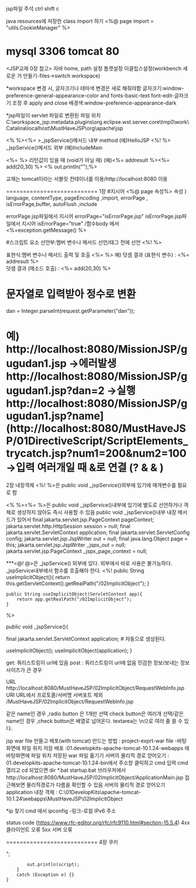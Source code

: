 jsp파일 주석 ctrl shift c

java resources에 저장한 class import 하기
<%@ page import = "utils.CookieManager" %>


mysql 3306
tomcat 80
===========================
<JSP교재 0장 참고>
자바 home, path 설정
톰캣설정
이클립스설정(workbench 새로운 거 만들기-files->switch workspace)


*workspace 변경 시, 글자크기나 테마색 변경은 새로 해줘야함
글자크기:window-preference-general-appearance-color and fonts-basic-text font-edit-글자크기 조정 후 apply and close
배경색:window-preference-appearance-dark

*jsp파일이 servlet 파일로 변환된 파일 위치
C:\workspace_jsp\.metadata\.plugins\org.eclipse.wst.server.core\tmp0\work\Catalina\localhost\MustHaveJSP\org\apache\jsp

<% %><%= >_jspService()메서드 내부 method  (예)HelloJSP 
<%! %>  _jspService()메서드 외부  (예)IncludeMain

<%= %> 리턴값이 있을 때 (void가 아닐 때) (예)<%= addresult %><%= add(20,30) %>
<% out.println("");%> 


교재는 tomcat이라는 서블릿 컨테이너를 이용/http://localhost:8080 이용

===========================
1장
#지시어 <%@ page 속성%>
속성 ) language, contentType, pageEncoding ,import, errorPage , isErrorPage,buffer, autoFlush ,include

errorPage.jsp파일에서 지시어 errorPage="isErrorPage.jsp" 
isErrorPage.jsp파일에서 지시어 isErrorPage="true" /함수body 에서 <%=exception.getMessage() %>

#스크립트 요소
선언부:멤버 변수나 메서드 선언/<html>태그 전에 선언
<%! %>

표현식:멤버 변수나 메서드 출력 및 호출
<%= %>
예) 덧셈 결과 (표현식 변수) : <%= addresult %> <br />  덧셈 결과 (메소드 호출) : <%= add(20,30) %> <br />

#	문자열로 입력받아 정수로 변환
dan = Integer.parseInt(request.getParameter("dan"));

예) http://localhost:8080/MissionJSP/gugudan1.jsp   ->에러발생
  http://localhost:8080/MissionJSP/gugudan1.jsp?dan=2  ->실행
 http://localhost:8080/MissionJSP/gugudan1.jsp?name](http://localhost:8080/MustHaveJSP/01DirectiveScript/ScriptElements_trycatch.jsp?num1=200&num2=100       ->입력 여러개일 때 &로 연결 (?  &   &  )
 ===========================
 2장 내장객체
 <%! %>은   public void _jspService()외부에 있기에 매개변수를 필요로 함

<% %><%= %>은 public void _jspService()내부에 있기에 별도로 선언하거나 객체로 생성하지 않아도 즉시 사용할 수 있음
 public void _jspService()내부 내장 메서드가 있어서
final jakarta.servlet.jsp.PageContext pageContext;
    jakarta.servlet.http.HttpSession session = null;
    final jakarta.servlet.ServletContext application;
    final jakarta.servlet.ServletConfig config;
    jakarta.servlet.jsp.JspWriter out = null;
    final java.lang.Object page = this;
    jakarta.servlet.jsp.JspWriter _jspx_out = null;
    jakarta.servlet.jsp.PageContext _jspx_page_context = null;  

***<@! @>은  _jspService() 외부에 있다. 
외부에서 바로 사용은 불가능하다.  _jspService내부에서 함수를 호출해야 한다.
<%! 
	public String useImplicitObject(){
		return this.getServletContext().getRealPath("/02ImplicitObject");
	}
	
	public String useImplicitObject(ServletContext app){
		return app.getRealPath("/02ImplicitObject");
	}
%>

public void _jspService(){

  final jakarta.servlet.ServletContext application; # 자동으로 생성된다.

 useImplicitObject();
 useImplicitObject(application);
}


get: 쿼리스트링이 url에 있음
post : 쿼리스트링이 url에 없음
         민감한 정보/보내는 정보 사이즈가 큰 경우

URL				        http://localhost:8080/MustHaveJSP/02ImplicitObject/RequestWebInfo.jsp
URI  URL에서 프로토콜/서버명 서버포트 제외 /MustHaveJSP/02ImplicitObject/RequestWebInfo.jsp



같은  name인 경우 ,radio button 은 1개만 선택
check button은  여러개 선택/같은  name인 경우 ,check button은 배열로 넘어온다.
textarea는 \n으로 여러 줄 쓸 수 있다.


jsp war file 만들고 배포(with tomcat)
만드는 방법 : project-exprt-war file -바탕화면에 파일 위치 저장
배포 :01.developkits-apache-tomcat-10.1.24-webapps 에 바탕화면에 파일 위치 저장된 war 파일 옮기기
서버의 물리적 경로 얻어오기 :  01.developkits-apache-tomcat-10.1.24-bin에서 주소창 클릭하고 cmd 입력
			cmd 열리고 cd 되었으면 dir *.bat
			startup.bat
			브라우저에서 http://localhost:8080/MustHaveJSP/02ImplicitObject/ApplicationMain.jsp 접근해보면 물리적경로가 다름을 확인할 수 있음
서버의 물리적 경로 얻어오기
application 내장 객체 : C:\01DevelopKits\apache-tomcat-10.1.24\webapps\MustHaveJSP\02ImplicitObject

*ip 찾기
cmd 에서 ipconfig -링크-로컬 IPv6 주소

status code (https://www.rfc-editor.org/rfc/rfc9110.html#section-15.5.4)
4xx 클라이언트 오류
5xx 서버 오류

 ===========================
 4장 쿠키
<script />태그를 만들어서 내장객체out을 이용하여 브라우저에 바로 출력하기
public static void alertLocation(String msg, String url, JspWriter out) {
		try {
			String script=""
							+ "<script>"
							+"   alert('" + msg + "');"
							+"   location.href='" + url +" ' ; "
							+ "</script>";
			out.println(script);
		}
		catch (Exception e) {}
	}
